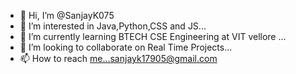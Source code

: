 - 👋 Hi, I’m @SanjayK075
- 👀 I’m interested in Java,Python,CSS and JS...
- 🌱 I’m currently learning BTECH CSE Engineering at VIT vellore ...
- 💞️ I’m looking to collaborate on Real Time Projects...
- 📫 How to reach me...sanjayk17905@gmail.com
